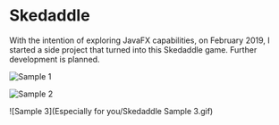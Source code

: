 # Skedaddle
With the intention of exploring JavaFX capabilities, on February 2019, I started a side project that turned into this Skedaddle game. Further development is planned.


![Sample 1](https://github.com/JulianBroudy/skedaddle/blob/master/Especially%20for%20you/Skedaddle%20Sample%201.gif)

![Sample 2](https://github.com/JulianBroudy/skedaddle/blob/master/Especially%20for%20you/Skedaddle%20Sample%202.gif)

![Sample 3](Especially for you/Skedaddle Sample 3.gif)

